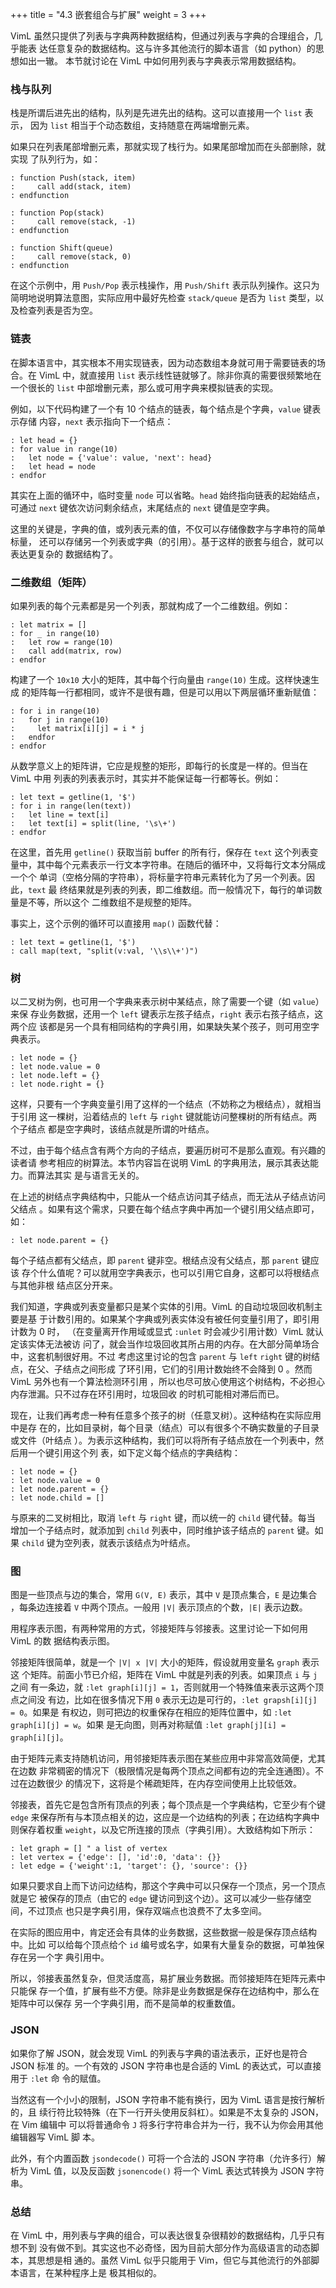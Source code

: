 +++
title = "4.3 嵌套组合与扩展"
weight = 3
+++

<!-- ## 4.3 嵌套组合与扩展 -->

VimL 虽然只提供了列表与字典两种数据结构，但通过列表与字典的合理组合，几乎能表
达任意复杂的数据结构。这与许多其他流行的脚本语言（如 python）的思想如出一辙。
本节就讨论在 VimL 中如何用列表与字典表示常用数据结构。

### 栈与队列

栈是所谓后进先出的结构，队列是先进先出的结构。这可以直接用一个 `list` 表示，
因为 `list` 相当于个动态数组，支持随意在两端增删元素。

如果只在列表尾部增删元素，那就实现了栈行为。如果尾部增加而在头部删除，就实现
了队列行为，如：
```vim
: function Push(stack, item)
:     call add(stack, item)
: endfunction

: function Pop(stack)
:     call remove(stack, -1)
: endfunction

: function Shift(queue)
:     call remove(stack, 0)
: endfunction
```
在这个示例中，用 `Push/Pop` 表示栈操作，用 `Push/Shift` 表示队列操作。这只为
简明地说明算法意图，实际应用中最好先检查 `stack/queue` 是否为 `list` 类型，以
及检查列表是否为空。

### 链表

在脚本语言中，其实根本不用实现链表，因为动态数组本身就可用于需要链表的场合。在
VimL 中，就直接用 `list` 表示线性链就够了。除非你真的需要很频繁地在一个很长的
`list` 中部增删元素，那么或可用字典来模拟链表的实现。

例如，以下代码构建了一个有 10 个结点的链表，每个结点是个字典，`value` 键表示存储
内容，`next` 表示指向下一个结点：
```vim
: let head = {}
: for value in range(10)
:   let node = {'value': value, 'next': head}
:   let head = node
: endfor
```
其实在上面的循环中，临时变量 `node` 可以省略。`head` 始终指向链表的起始结点，
可通过 `next` 键依次访问剩余结点，末尾结点的 `next` 键值是空字典。

这里的关键是，字典的值，或列表元素的值，不仅可以存储像数字与字串符的简单标量，
还可以存储另一个列表或字典（的引用）。基于这样的嵌套与组合，就可以表达更复杂的
数据结构了。

### 二维数组（矩阵）

如果列表的每个元素都是另一个列表，那就构成了一个二维数组。例如：
```vim
: let matrix = []
: for _ in range(10)
:   let row = range(10)
:   call add(matrix, row)
: endfor
```
构建了一个 `10x10` 大小的矩阵，其中每个行向量由 `range(10)` 生成。这样快速生成
的矩阵每一行都相同，或许不是很有趣，但是可以用以下两层循环重新赋值：

```vim
: for i in range(10)
:   for j in range(10)
:     let matrix[i][j] = i * j
:   endfor
: endfor
```

从数学意义上的矩阵讲，它应是规整的矩形，即每行的长度是一样的。但当在 VimL 中用
列表的列表表示时，其实并不能保证每一行都等长。例如：
```vim
: let text = getline(1, '$')
: for i in range(len(text))
:   let line = text[i]
:   let text[i] = split(line, '\s\+')
: endfor
```
在这里，首先用 `getline()` 获取当前 buffer 的所有行，保存在 `text` 这个列表变
量中，其中每个元素表示一行文本字符串。在随后的循环中，又将每行文本分隔成一个个
单词（空格分隔的字符串），将标量字符串元素转化为了另一个列表。因此，`text` 最
终结果就是列表的列表，即二维数组。而一般情况下，每行的单词数量是不等，所以这个
二维数组不是规整的矩阵。

事实上，这个示例的循环可以直接用 `map()` 函数代替：
```vim
: let text = getline(1, '$')
: call map(text, "split(v:val, '\\s\\+')")
```

### 树

以二叉树为例，也可用一个字典来表示树中某结点，除了需要一个键（如 `value`）来保
存业务数据，还用一个 `left` 键表示左孩子结点，`right` 表示右孩子结点，这两个应
该都是另一个具有相同结构的字典引用，如果缺失某个孩子，则可用空字典表示。

```vim
: let node = {}
: let node.value = 0
: let node.left = {}
: let node.right = {}
```

这样，只要有一个字典变量引用了这样的一个结点（不妨称之为根结点），就相当于引用
这一棵树，沿着结点的 `left` 与 `right` 键就能访问整棵树的所有结点。两个子结点
都是空字典时，该结点就是所谓的叶结点。

不过，由于每个结点含有两个方向的子结点，要遍历树可不是那么直观。有兴趣的读者请
参考相应的树算法。本节内容旨在说明 VimL 的字典用法，展示其表达能力。而算法其实
是与语言无关的。

在上述的树结点字典结构中，只能从一个结点访问其子结点，而无法从子结点访问父结点
。如果有这个需求，只要在每个结点字典中再加一个键引用父结点即可，如：
```vim
: let node.parent = {}
```
每个子结点都有父结点，即 `parent` 键非空。根结点没有父结点，那 `parent` 键应该
存个什么值呢？可以就用空字典表示，也可以引用它自身，这都可以将根结点与其他非根
结点区分开来。

我们知道，字典或列表变量都只是某个实体的引用。VimL 的自动垃圾回收机制主要是基
于计数引用的。如果某个字典或列表实体没有被任何变量引用了，即引用计数为 0 时，
（在变量离开作用域或显式 `:unlet` 时会减少引用计数）VimL 就认定该实体无法被访
问了，就会当作垃圾回收其所占用的内存。在大部分简单场合中，这套机制很好用。不过
考虑这里讨论的包含 `parent` 与 `left` `right` 键的树结点，在父、子结点之间形成
了环引用，它们的引用计数始终不会降到 0 。然而 VimL 另外也有一个算法检测环引用
，所以也尽可放心使用这个树结构，不必担心内存泄漏。只不过存在环引用时，垃圾回收
的时机可能相对滞后而已。

现在，让我们再考虑一种有任意多个孩子的树（任意叉树）。这种结构在实际应用中是存
在的，比如目录树，每个目录（结点）可以有很多个不确实数量的子目录或文件（叶结点
）。为表示这种结构，我们可以将所有子结点放在一个列表中，然后用一个键引用这个列
表，如下定义每个结点的字典结构：
```vim
: let node = {}
: let node.value = 0
: let node.parent = {}
: let node.child = []
```

与原来的二叉树相比，取消 `left` 与 `right` 键，而以统一的 `child` 键代替。每当
增加一个子结点时，就添加到 `child` 列表中，同时维护该子结点的 `parent` 键。如
果 `child` 键为空列表，就表示该结点为叶结点。

### 图

图是一些顶点与边的集合，常用 `G(V, E)` 表示，其中 `V` 是顶点集合，`E` 是边集合
，每条边连接着 `V` 中两个顶点。一般用 `|V|` 表示顶点的个数，`|E|` 表示边数。

用程序表示图，有两种常用的方式，邻接矩阵与邻接表。这里讨论一下如何用 VimL 的数
据结构表示图。

邻接矩阵很简单，就是一个 `|V| x |V|` 大小的矩阵，假设就用变量名 `graph` 表示这
个矩阵。前面小节已介绍，矩阵在 VimL 中就是列表的列表。如果顶点 `i` 与 `j` 之间
有一条边，就 `:let graph[i][j] = 1`，否则就用一个特殊值来表示这两个顶点之间没
有边，比如在很多情况下用 `0` 表示无边是可行的，`:let grapsh[i][j] = 0`。如果是
有权边，则可把边的权重保存在相应的矩阵位置中，如 `:let graph[i][j] = w`。如果
是无向图，则再对称赋值 `:let graph[j][i] = graph[i][j]`。

由于矩阵元素支持随机访问，用邻接矩阵表示图在某些应用中非常高效简便，尤其在边数
非常稠密的情况下（极限情况是每两个顶点之间都有边的完全连通图）。不过在边数很少
的情况下，这将是个稀疏矩阵，在内存空间使用上比较低效。

邻接表，首先它是包含所有顶点的列表；每个顶点是一个字典结构，它至少有个键 `edge`
来保存所有与本顶点相关的边，这应是一个边结构的列表；在边结构字典中则保存着权重
`weight`，以及它所连接的顶点（字典引用）。大致结构如下所示：

```vim
: let graph = [] " a list of vertex
: let vertex = {'edge': [], 'id':0, 'data': {}}
: let edge = {'weight':1, 'target': {}, 'source': {}}
```

如果只要求自上而下访问边结构，那这个字典中可以只保存一个顶点，另一个顶点就是它
被保存的顶点（由它的 `edge` 键访问到这个边）。这可以减少一些存储空间，不过顶点
也只是字典引用，保存双端点也浪费不了太多空间。

在实际的图应用中，肯定还会有具体的业务数据，这些数据一般是保存顶点结构中。比如
可以给每个顶点给个 `id` 编号或名字，如果有大量复杂的数据，可单独保存在另一个字
典引用中。

所以，邻接表虽然复杂，但灵活度高，易扩展业务数据。而邻接矩阵在矩阵元素中只能保
存一个值，扩展有些不方便。除非是业务数据是保存在边结构中，那么在矩阵中可以保存
另一个字典引用，而不是简单的权重数值。

### JSON

如果你了解 JSON，就会发现 VimL 的列表与字典的语法表示，正好也是符合 JSON 标准
的。一个有效的 JSON 字符串也是合适的 VimL 的表达式，可以直接用于 `:let` 命
令的赋值。

当然这有一个小小的限制，JSON 字符串不能有换行，因为 VimL 语言是按行解析的，且
续行符比较特殊（在下一行开头使用反斜杠）。如果是不太复杂的 JSON，在 Vim 编辑中
可以将普通命令 `J` 将多行字符串合并为一行，我不认为你会用其他编辑器写 VimL 脚
本。

此外，有个内置函数 `jsondecode()` 可将一个合法的 JSON 字符串（允许多行）解析为
VimL 值，以及反函数 `jsonencode()` 将一个 VimL 表达式转换为 JSON 字符串。

### 总结

在 VimL 中，用列表与字典的组合，可以表达很复杂很精妙的数据结构，几乎只有想不到
没有做不到。其实这也不必奇怪，因为目前大部分作为高级语言的动态脚本，其思想是相
通的。虽然 VimL 似乎只能用于 Vim，但它与其他流行的外部脚本语言，在某种程序上是
极其相似的。
